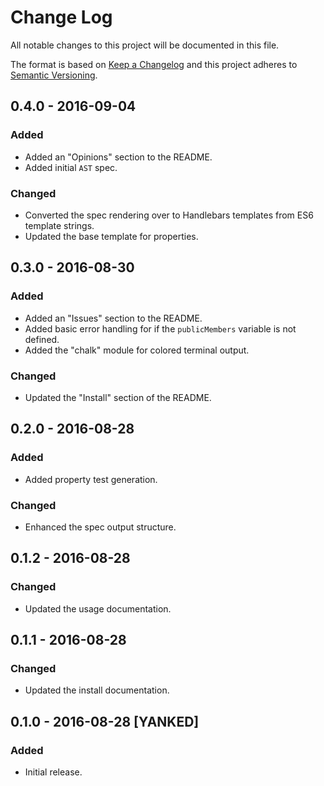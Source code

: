 Change Log
==========
All notable changes to this project will be documented in this file.

The format is based on [Keep a Changelog](http://keepachangelog.com/)
and this project adheres to [Semantic Versioning](http://semver.org/).

0.4.0 - 2016-09-04
------------------
### Added
- Added an "Opinions" section to the README.
- Added initial `AST` spec.

### Changed
- Converted the spec rendering over to Handlebars templates from ES6 template strings.
- Updated the base template for properties.

0.3.0 - 2016-08-30
------------------
### Added
- Added an "Issues" section to the README.
- Added basic error handling for if the `publicMembers` variable is not defined.
- Added the "chalk" module for colored terminal output.

### Changed
- Updated the "Install" section of the README.

0.2.0 - 2016-08-28
------------------
### Added
- Added property test generation.

### Changed
- Enhanced the spec output structure.

0.1.2 - 2016-08-28
------------------
### Changed
- Updated the usage documentation.

0.1.1 - 2016-08-28
------------------
### Changed
- Updated the install documentation.

0.1.0 - 2016-08-28 [YANKED]
---------------------------
### Added
- Initial release.
